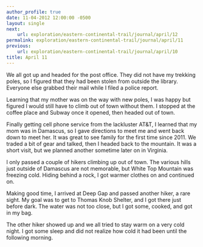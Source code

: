```yaml
---
author_profile: true
date: 11-04-2012 12:00:00 -0500
layout: single
next:
    url: exploration/eastern-continental-trail/journal/april/12
permalink: exploration/eastern-continental-trail/journal/april/11
previous:
    url: exploration/eastern-continental-trail/journal/april/10
title: April 11
---
```

We all got up and headed for the post office. They did not have my trekking poles, so I figured that they had been stolen from outside the library. Everyone else grabbed their mail while I filed a police report.

Learning that my mother was on the way with new poles, I was happy but figured I would still have to climb out of town without them. I stopped at the coffee place and Subway once it opened, then headed out of town.

Finally getting cell phone service from the lackluster AT&T, I learned that my mom was in Damascus, so I gave directions to meet me and went back down to meet her. It was great to see family for the first time since 2011. We traded a bit of gear and talked, then I headed back to the mountain. It was a short visit, but we planned another sometime later on in Virginia.

I only passed a couple of hikers climbing up out of town. The various hills just outside of Damascus are not memorable, but White Top Mountain was freezing cold. Hiding behind a rock, I got warmer clothes on and continued on.

Making good time, I arrived at Deep Gap and passed another hiker, a rare sight. My goal was to get to Thomas Knob Shelter, and I got there just before dark. The water was not too close, but I got some, cooked, and got in my bag.

The other hiker showed up and we all tried to stay warm on a very cold night. I got some sleep and did not realize how cold it had been until the following morning.